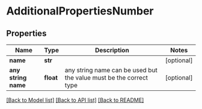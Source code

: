 # AdditionalPropertiesNumber


## Properties
Name | Type | Description | Notes
------------ | ------------- | ------------- | -------------
**name** | **str** |  | [optional] 
**any string name** | **float** | any string name can be used but the value must be the correct type | [optional]

[[Back to Model list]](../README.md#documentation-for-models) [[Back to API list]](../README.md#documentation-for-api-endpoints) [[Back to README]](../README.md)


